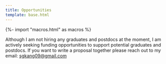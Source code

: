 ```yaml
---
title: Opportunities
template: base.html
---
```


{%- import "macros.html" as macros %}

<div class="lead">

Although I am not hiring any graduates and postdocs at the moment, I am actively seeking funding opportunities to support potential graduates and postdocs. 
If you want to write a proposal together please reach out to my email: [sgkang09\@gmail.com](mailto:sgkang09@gmail.com?subject=Test)
</div>
